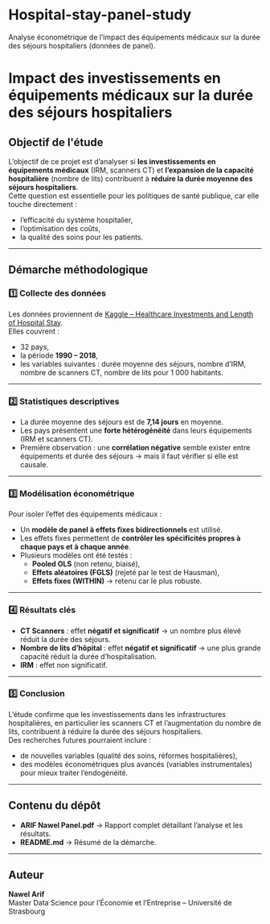 # Hospital-stay-panel-study
Analyse économétrique de l’impact des équipements médicaux sur la durée des séjours hospitaliers (données de panel).

#  Impact des investissements en équipements médicaux sur la durée des séjours hospitaliers

##  Objectif de l'étude
L’objectif de ce projet est d’analyser si **les investissements en équipements médicaux** (IRM, scanners CT) et **l’expansion de la capacité hospitalière** (nombre de lits) contribuent à **réduire la durée moyenne des séjours hospitaliers**.  
Cette question est essentielle pour les politiques de santé publique, car elle touche directement :
- l’efficacité du système hospitalier,
- l’optimisation des coûts,
- la qualité des soins pour les patients.

---

##  Démarche méthodologique

### 1️⃣ Collecte des données
Les données proviennent de [Kaggle – Healthcare Investments and Length of Hospital Stay](https://www.kaggle.com/datasets/babyoda/healthcare-investments-and-length-of-hospital-stay).  
Elles couvrent :
- 32 pays,
- la période **1990 – 2018**,
- les variables suivantes : durée moyenne des séjours, nombre d’IRM, nombre de scanners CT, nombre de lits pour 1 000 habitants.

---

### 2️⃣ Statistiques descriptives
- La durée moyenne des séjours est de **7,14 jours** en moyenne.
- Les pays présentent une **forte hétérogénéité** dans leurs équipements (IRM et scanners CT).
- Première observation : une **corrélation négative** semble exister entre équipements et durée des séjours → mais il faut vérifier si elle est causale.

---

### 3️⃣ Modélisation économétrique
Pour isoler l’effet des équipements médicaux :
- Un **modèle de panel à effets fixes bidirectionnels** est utilisé.
- Les effets fixes permettent de **contrôler les spécificités propres à chaque pays et à chaque année**.
- Plusieurs modèles ont été testés :
  - **Pooled OLS** (non retenu, biaisé),
  - **Effets aléatoires (FGLS)** (rejeté par le test de Hausman),
  - **Effets fixes (WITHIN)** → retenu car le plus robuste.

---

### 4️⃣ Résultats clés
- **CT Scanners** : effet **négatif et significatif** → un nombre plus élevé réduit la durée des séjours.
- **Nombre de lits d’hôpital** : effet **négatif et significatif** → une plus grande capacité réduit la durée d’hospitalisation.
- **IRM** : effet non significatif.

---

### 5️⃣ Conclusion
L’étude confirme que les investissements dans les infrastructures hospitalières, en particulier les scanners CT et l’augmentation du nombre de lits, contribuent à réduire la durée des séjours hospitaliers.  
Des recherches futures pourraient inclure :
- de nouvelles variables (qualité des soins, réformes hospitalières),
- des modèles économétriques plus avancés (variables instrumentales) pour mieux traiter l’endogénéité.

---

##  Contenu du dépôt
- **ARIF Nawel Panel.pdf** → Rapport complet détaillant l’analyse et les résultats.
- **README.md** → Résumé de la démarche.

---

##  Auteur
**Nawel Arif**  
Master Data Science pour l’Économie et l’Entreprise – Université de Strasbourg
